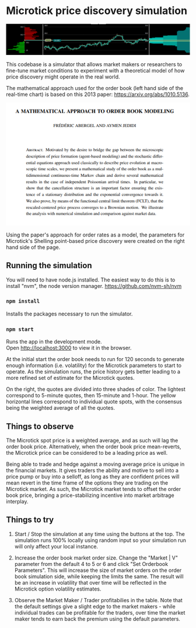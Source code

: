# Microtick price discovery simulation

![Microtick Price Discovery Simulator](screenshot.png)

This codebase is a simulator that allows market makers or researchers to fine-tune market conditions to experiment with a theoretical model of how price discovery might operate in the real world.

The mathematical approach used for the order book (left hand side of the real-time chart) is based on this 2013 paper: https://arxiv.org/abs/1010.5136.

![Order Book Modeling](abstract.png)

Using the paper's approach for order rates as a model, the parameters for Microtick's Shelling point-based price discovery were created on the right hand side of the page.

## Running the simulation

You will need to have node.js installed. The easiest way to do this is to install "nvm", the node version manager. https://github.com/nvm-sh/nvm

### `npm install`

Installs the packages necessary to run the simulator.

### `npm start`

Runs the app in the development mode.<br />
Open [http://localhost:3000](http://localhost:3000) to view it in the browser.

At the initial start the order book needs to run for 120 seconds to generate enough information (i.e. volatility) for the Microtick parameters to start to operate.  As the simulation runs, the price history gets better leading to a more refined set of estimate for the Microtick quotes.

On the right, the quotes are divided into three shades of color.  The lightest correspond to 5-minute quotes, then 15-minute and 1-hour.  The yellow horizontal lines correspond to individual quote spots, with the consensus being the weighted average of all the quotes.

## Things to observe

The Microtick spot price is a weighted average, and as such will lag the order book price.  Alternatively, when the order book price mean-reverts, the Microtick price can be considered to be a leading price as well.

Being able to trade and hedge against a moving average price is unique in the financial markets.  It gives traders the ability and motive to sell into a price pump or buy into a selloff, as long as they are confident prices will mean revert in the time frame of the options they are trading on the Microtick market.  As such, the Microtick market tends to offset the order book price, bringing a price-stabilizing incentive into market arbitrage interplay.

## Things to try

1.  Start / Stop the simulation at any time using the buttons at the top.  The simulation runs 100% locally using random input so your simulation run will only affect your local instance.

2.  Increase the order book market order size.  Change the "Market | V" parameter from the default 4 to 5 or 6 and click "Set Orderbook Parameters".  This will increase the size of market orders on the order book simulation side, while keeping the limits the same.  The result will be an increase in volatility that over time will be reflected in the Microtick option volatility estimates.

3.  Observe the Market Maker / Trader profitabilies in the table.  Note that the default settings give a slight edge to the market makers - while individual trades can be profitable for the traders, over time the market maker tends to earn back the premium using the default parameters.

